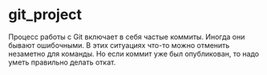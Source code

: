 # git_project
Процесс работы с Git включает в себя частые коммиты. Иногда они бывают ошибочными. В этих ситуациях что-то можно отменить незаметно для команды. Но если коммит уже был опубликован, то надо уметь правильно делать откат.
